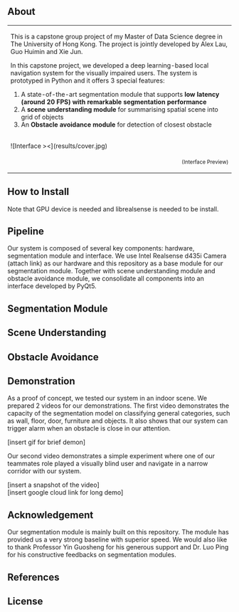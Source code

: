 ## About
<table>
<tr>
<td>
  
This is a capstone group project of my Master of Data Science degree in The University of Hong Kong. The project is jointly developed by Alex Lau, Guo Huimin and Xie Jun.  

In this capstone project, we developed a deep learning-based local navigation system for the visually impaired users. The system is prototyped in Python and it offers 3 special features:  
1. A state-of-the-art segmentation module that supports **low latency (around 20 FPS) with remarkable segmentation performance**
2. A **scene understanding module** for summarising spatial scene into grid of objects  
3. An **Obstacle avoidance module** for detection of closest obstacle  

<br>
![Interface ><](results/cover.jpg)

<p align="right">
<sub>(Interface Preview)</sub>
</p>
</td>
</tr>
</table>

## How to Install  
Note that GPU device is needed and librealsense is needed to be install.  


## Pipeline
Our system is composed of several key components: hardware, segmentation module and interface. We use Intel Realsense d435i Camera (attach link) as our hardware and this repository as a base module for our segmentation module. Together with scene understanding module and obstacle avoidance module, we consolidate all components into an interface developed by PyQt5. 

## Segmentation Module  


## Scene Understanding  

## Obstacle Avoidance  

## Demonstration  
As a proof of concept, we tested our system in an indoor scene. We prepared 2 videos for our demonstrations. The first video demonstrates the capacity of the segmentation model on classifying general categories, such as wall, floor, door, furniture and objects. It also shows that our system can trigger alarm when an obstacle is close in our attention.  

[insert gif for brief demon]   

Our second video demonstrates a simple experiment where one of our teammates role played a visually blind user and navigate in a narrow corridor with our system. 

[insert a snapshot of the video]  
[insert google cloud link for long demo]   


## Acknowledgement  
Our segmentation module is mainly built on this repository. The module has provided us a very strong baseline with superior speed. We would also like to thank Professor Yin Guosheng for his generous support and Dr. Luo Ping for his constructive feedbacks on segmentation modules.  

## References  

## License
